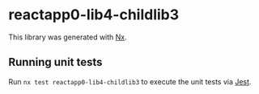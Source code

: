 # reactapp0-lib4-childlib3

This library was generated with [Nx](https://nx.dev).

## Running unit tests

Run `nx test reactapp0-lib4-childlib3` to execute the unit tests via [Jest](https://jestjs.io).
